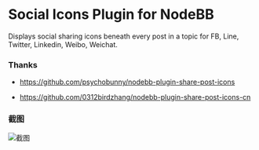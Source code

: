 # Social Icons Plugin for NodeBB

Displays social sharing icons beneath every post in a topic for FB, Line, Twitter, Linkedin, Weibo, Weichat.


### Thanks

- https://github.com/psychobunny/nodebb-plugin-share-post-icons

- https://github.com/0312birdzhang/nodebb-plugin-share-post-icons-cn

### 截图
![截图](https://upload.cc/i1/2019/06/28/ZY5g3P.jpg)
